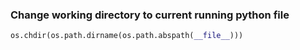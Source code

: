 ### Change working directory to current running python file

```python
os.chdir(os.path.dirname(os.path.abspath(__file__)))
```